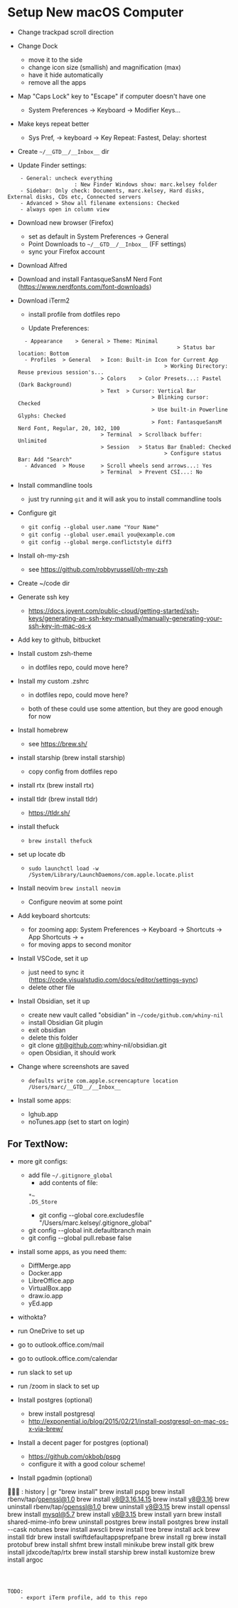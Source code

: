 # Setup New macOS Computer

- Change trackpad scroll direction

- Change Dock

  - move it to the side
  - change icon size (smallish) and magnification (max)
  - have it hide automatically
  - remove all the apps

- Map "Caps Lock" key to "Escape" if computer doesn't have one

  - System Preferences -> Keyboard -> Modifier Keys...

- Make keys repeat better

  - Sys Pref, -> keyboard -> Key Repeat: Fastest, Delay: shortest

- Create `~/__GTD__/__Inbox__` dir

- Update Finder settings:

```
	- General: uncheck everything
					 : New Finder Windows show: marc.kelsey folder
	- Sidebar: Only check: Documents, marc.kelsey, Hard disks, External disks, CDs etc, Connected servers
	- Advanced > Show all filename extensions: Checked
	- always open in column view
```

- Download new browser (Firefox)

  - set as default in System Preferences -> General
  - Point Downloads to `~/__GTD__/__Inbox__` (FF settings)
  - sync your Firefox account

- Download Alfred

- Download and install FantasqueSansM Nerd Font (https://www.nerdfonts.com/font-downloads)

- Download iTerm2

  - install profile from dotfiles repo

  - Update Preferences:

  ```
  	- Appearance	> General > Theme: Minimal
  													> Status bar location: Bottom
  	- Profiles	> General	> Icon: Built-in Icon for Current App
  												> Working Directory: Reuse previous session's...
  							> Colors	> Color Presets...: Pastel (Dark Background)
  							> Text	> Cursor: Vertical Bar
  											> Blinking cursor: Checked
  											> Use built-in Powerline Glyphs: Checked
  											> Font: FantasqueSansM Nerd Font, Regular, 20, 102, 100
  							> Terminal 	> Scrollback buffer: Unlimited
  							> Session	> Status Bar Enabled: Checked
  												> Configure status Bar: Add "Search"
  	- Advanced 	> Mouse 	> Scroll wheels send arrows...: Yes
  							> Terminal 	> Prevent CSI...: No
  ```

- Install commandline tools

  - just try running `git` and it will ask you to install commandline tools

- Configure git

  - `git config --global user.name "Your Name"`
  - `git config --global user.email you@example.com`
  - `git config --global merge.conflictstyle diff3`

- Install oh-my-zsh

  - see https://github.com/robbyrussell/oh-my-zsh

- Create ~/code dir

- Generate ssh key

  - https://docs.joyent.com/public-cloud/getting-started/ssh-keys/generating-an-ssh-key-manually/manually-generating-your-ssh-key-in-mac-os-x

- Add key to github, bitbucket

- Install custom zsh-theme

  - in dotfiles repo, could move here?

- Install my custom .zshrc

  - in dotfiles repo, could move here?

  - both of these could use some attention, but they are good enough for now

- Install homebrew

  - see https://brew.sh/

- install starship (brew install starship)

  - copy config from dotfiles repo

- install rtx (brew install rtx)

- install tldr (brew install tldr)

  - https://tldr.sh/

- install thefuck

  - `brew install thefuck`

- set up locate db

  - `sudo launchctl load -w /System/Library/LaunchDaemons/com.apple.locate.plist`

- Install neovim
  `brew install neovim`

  - Configure neovim at some point

- Add keyboard shortcuts:

  - for zooming app: System Preferences -> Keyboard -> Shortcuts -> App Shortcuts -> +
  - for moving apps to second monitor

- Install VSCode, set it up

  - just need to sync it (https://code.visualstudio.com/docs/editor/settings-sync)
  - delete other file

- Install Obsidian, set it up

  - create new vault called "obsidian" in `~/code/github.com/whiny-nil`
  - install Obsidian Git plugin
  - exit obsidian
  - delete this folder
  - git clone git@github.com:whiny-nil/obsidian.git
  - open Obsidian, it should work

- Change where screenshots are saved

  - `defaults write com.apple.screencapture location /Users/marc/__GTD__/__Inbox__`

- Install some apps:
  - lghub.app
  - noTunes.app (set to start on login)

## For TextNow:

- more git configs:

  - add file `~/.gitignore_global`
    - add contents of file:
    ```
    *~
    .DS_Store
    ```
    - git config --global core.excludesfile "/Users/marc.kelsey/.gitignore_global"
  - git config --global init.defaultbranch main
  - git config --global pull.rebase false

- install some apps, as you need them:

  - DiffMerge.app
  - Docker.app
  - LibreOffice.app
  - VirtualBox.app
  - draw.io.app
  - yEd.app

- withokta?

- run OneDrive to set up

- go to outlook.office.com/mail
- go to outlook.office.com/calendar

- run slack to set up

- run /zoom in slack to set up

- Install postgres (optional)

  - brew install postgresql
  - http://exponential.io/blog/2015/02/21/install-postgresql-on-mac-os-x-via-brew/

- Install a decent pager for postgres (optional)

  - https://github.com/okbob/pspg
  - configure it with a good colour scheme!

- Install pgadmin (optional)

🦑🦑🦑 : history | gr "brew install"
brew install pspg
brew install rbenv/tap/openssl@1.0
brew install v8@3.16.14.15
brew install v8@3.16
brew uninstall rbenv/tap/openssl@1.0
brew uninstall v8@3.15
brew install openssl
brew install mysql@5.7
brew install v8@3.15
brew install yarn
brew install shared-mime-info
brew uninstall postgres
brew install postgres
brew install --cask notunes
brew install awscli
brew install tree
brew install ack
brew install tldr
brew install swiftdefaultappsprefpane
brew install rg
brew install protobuf
brew install shfmt
brew install minikube
brew install gitk
brew install jdxcode/tap/rtx
brew install starship
brew install kustomize
brew install argoc

```

```

```


TODO:
	- export iTerm profile, add to this repo
```
